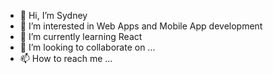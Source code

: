 - 👋 Hi, I’m Sydney 
- 👀 I’m interested in Web Apps and Mobile App development
- 🌱 I’m currently learning React
- 💞️ I’m looking to collaborate on ...
- 📫 How to reach me ...

<!---
dev-sydney/dev-sydney is a ✨ special ✨ repository because its `README.md` (this file) appears on your GitHub profile.
You can click the Preview link to take a look at your changes.
--->
